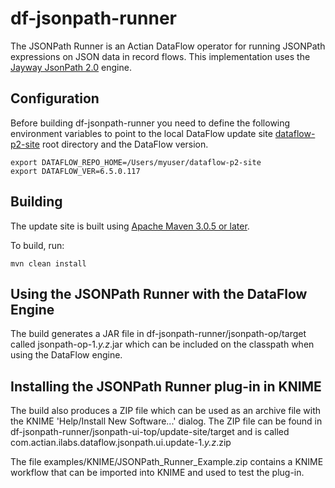 # df-jsonpath-runner

The JSONPath Runner is an Actian DataFlow operator for running JSONPath expressions on JSON data in record flows.  This implementation uses the [Jayway JsonPath 2.0](https://github.com/jayway/JsonPath) engine.

## Configuration

Before building df-jsonpath-runner you need to define the following environment variables to point to the local DataFlow update site [dataflow-p2-site](https://github.com/ActianCorp/dataflow-p2-site) root directory and the DataFlow version.

    export DATAFLOW_REPO_HOME=/Users/myuser/dataflow-p2-site
    export DATAFLOW_VER=6.5.0.117

## Building

The update site is built using [Apache Maven 3.0.5 or later](http://maven.apache.org/).

To build, run:

    mvn clean install

## Using the JSONPath Runner with the DataFlow Engine

The build generates a JAR file in df-jsonpath-runner/jsonpath-op/target called jsonpath-op-1.*y.z*.jar which can be included on the classpath when using the DataFlow engine.

## Installing the JSONPath Runner plug-in in KNIME

The build also produces a ZIP file which can be used as an archive file with the KNIME 'Help/Install New Software...' dialog.
The ZIP file can be found in df-jsonpath-runner/jsonpath-ui-top/update-site/target and is called com.actian.ilabs.dataflow.jsonpath.ui.update-1.*y.z*.zip

The file examples/KNIME/JSONPath_Runner_Example.zip contains a KNIME workflow that can be imported into KNIME and used to test the plug-in.



